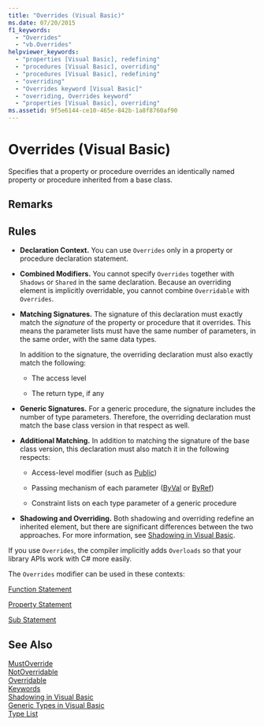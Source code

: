 ```yaml
---
title: "Overrides (Visual Basic)"
ms.date: 07/20/2015
f1_keywords: 
  - "Overrides"
  - "vb.Overrides"
helpviewer_keywords: 
  - "properties [Visual Basic], redefining"
  - "procedures [Visual Basic], overriding"
  - "procedures [Visual Basic], redefining"
  - "overriding"
  - "Overrides keyword [Visual Basic]"
  - "overriding, Overrides keyword"
  - "properties [Visual Basic], overriding"
ms.assetid: 9f5e6144-ce10-465e-842b-1a8f8760af90
---
```

# Overrides (Visual Basic)
Specifies that a property or procedure overrides an identically named property or procedure inherited from a base class.  
  
## Remarks  
  
## Rules  
  
- **Declaration Context.** You can use `Overrides` only in a property or procedure declaration statement.  
  
- **Combined Modifiers.** You cannot specify `Overrides` together with `Shadows` or `Shared` in the same declaration. Because an overriding element is implicitly overridable, you cannot combine `Overridable` with `Overrides`.  
  
- **Matching Signatures.** The signature of this declaration must exactly match the *signature* of the property or procedure that it overrides. This means the parameter lists must have the same number of parameters, in the same order, with the same data types.  
  
   In addition to the signature, the overriding declaration must also exactly match the following:  
  
  - The access level  
  
  - The return type, if any  
  
- **Generic Signatures.** For a generic procedure, the signature includes the number of type parameters. Therefore, the overriding declaration must match the base class version in that respect as well.  
  
- **Additional Matching.** In addition to matching the signature of the base class version, this declaration must also match it in the following respects:  
  
  - Access-level modifier (such as [Public](../../../visual-basic/language-reference/modifiers/public.md))  
  
  - Passing mechanism of each parameter ([ByVal](../../../visual-basic/language-reference/modifiers/byval.md) or [ByRef](../../../visual-basic/language-reference/modifiers/byref.md))  
  
  - Constraint lists on each type parameter of a generic procedure  
  
- **Shadowing and Overriding.** Both shadowing and overriding redefine an inherited element, but there are significant differences between the two approaches. For more information, see [Shadowing in Visual Basic](../../../visual-basic/programming-guide/language-features/declared-elements/shadowing.md).  
  
 If you use `Overrides`, the compiler implicitly adds `Overloads` so that your library APIs work with C# more easily.  
  
 The `Overrides` modifier can be used in these contexts:  
  
 [Function Statement](../../../visual-basic/language-reference/statements/function-statement.md)  
  
 [Property Statement](../../../visual-basic/language-reference/statements/property-statement.md)  
  
 [Sub Statement](../../../visual-basic/language-reference/statements/sub-statement.md)  
  
## See Also  
 [MustOverride](../../../visual-basic/language-reference/modifiers/mustoverride.md)  
 [NotOverridable](../../../visual-basic/language-reference/modifiers/notoverridable.md)  
 [Overridable](../../../visual-basic/language-reference/modifiers/overridable.md)  
 [Keywords](../../../visual-basic/language-reference/keywords/index.md)  
 [Shadowing in Visual Basic](../../../visual-basic/programming-guide/language-features/declared-elements/shadowing.md)  
 [Generic Types in Visual Basic](../../../visual-basic/programming-guide/language-features/data-types/generic-types.md)  
 [Type List](../../../visual-basic/language-reference/statements/type-list.md)
